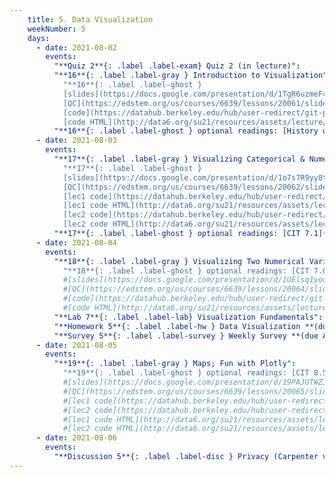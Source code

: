 ```yaml
---
    title: 5. Data Visualization
    weekNumber: 5
    days:
      - date: 2021-08-02
        events:
          "**Quiz 2**{: .label .label-exam} Quiz 2 (in lecture)":
          "**16**{: .label .label-gray } Introduction to Visualization":
            "**16**{: .label .label-ghost }
            [slides](https://docs.google.com/presentation/d/1TgR6uzmeF4SPY9enRIq_Ee8T3ozFLmJWQLF_2xQM4DY) •
            [QC](https://edstem.org/us/courses/6639/lessons/20061/slides/110882) •
            [code](https://datahub.berkeley.edu/hub/user-redirect/git-pull?repo=https%3A%2F%2Fgithub.com%2Fdata-6-berkeley%2Fsu21&urlpath=tree%2Fsu21%2Flecture%2Flec23%2Flec23.ipynb&branch=master) •
            [code HTML](http://data6.org/su21/resources/assets/lecture/lec23/lec23.html)"
          "**16**{: .label .label-ghost } optional readings: [History of Viz](https://www.youtube.com/watch?v=N00g9Q9stBo)":
      - date: 2021-08-03
        events:
          "**17**{: .label .label-gray } Visualizing Categorical & Numerical Variables":
            "**17**{: .label .label-ghost }
            [slides](https://docs.google.com/presentation/d/1o7s7R9yy8tvNmMbwAWZg17tooQzIAfZtSTuHAY_rLIs) •
            [QC](https://edstem.org/us/courses/6639/lessons/20062/slides/110884) •
            [lec1 code](https://datahub.berkeley.edu/hub/user-redirect/git-pull?repo=https%3A%2F%2Fgithub.com%2Fdata-6-berkeley%2Fsu21&urlpath=tree%2Fsu21%2Flecture%2Flec24%2Flec24.ipynb&branch=master) •
            [lec1 code HTML](http://data6.org/su21/resources/assets/lecture/lec24/lec24.html) •
            [lec2 code](https://datahub.berkeley.edu/hub/user-redirect/git-pull?repo=https%3A%2F%2Fgithub.com%2Fdata-6-berkeley%2Fsu21&urlpath=tree%2Fsu21%2Flecture%2Flec25%2Flec25.ipynb&branch=master) •
            [lec2 code HTML](http://data6.org/su21/resources/assets/lecture/lec25/lec25.html)"
          "**17**{: .label .label-ghost } optional readings: [CIT 7.1](https://inferentialthinking.com/chapters/07/1/Visualizing_Categorical_Distributions.html), [CIT 7.2](https://inferentialthinking.com/chapters/07/2/Visualizing_Numerical_Distributions.html)* (see Slide 2)":
      - date: 2021-08-04
        events:
          "**18**{: .label .label-gray } Visualizing Two Numerical Variables":
            "**18**{: .label .label-ghost } optional readings: [CIT 7.0](https://inferentialthinking.com/chapters/07/Visualization.html)"
            #[slides](https://docs.google.com/presentation/d/1UElsq1yooXmdf4FCIyw9bLeuV4QcR5GfL2oJgFBnKpQ) •
            #[QC](https://edstem.org/us/courses/6639/lessons/20064/slides/110888) •
            #[code](https://datahub.berkeley.edu/hub/user-redirect/git-pull?repo=https%3A%2F%2Fgithub.com%2Fdata-6-berkeley%2Fsu21&urlpath=tree%2Fsu21%2Flecture%2Flec26%2Flec26.ipynb&branch=master)" #•
            #[code HTML](http://data6.org/su21/resources/assets/lecture/lec26/lec26.html) •
          "**Lab 7**{: .label .label-lab} Visualization Fundamentals": # (https://datahub.berkeley.edu/hub/user-redirect/git-pull?repo=https%3A%2F%2Fgithub.com%2Fdata-6-berkeley%2Fsu21&urlpath=tree%2Fsu21%2Flab%2Flab07%2Flab07.ipynb&branch=master)
          "**Homework 5**{: .label .label-hw } Data Visualization **(due August 10th)**": # (https://datahub.berkeley.edu/hub/user-redirect/git-pull?repo=https%3A%2F%2Fgithub.com%2Fdata-6-berkeley%2Fsu21&urlpath=tree%2Fsu21%2Fhw%2Fhw05%2Fhw05.ipynb&branch=master)
          "**Survey 5**{: .label .label-survey } Weekly Survey **(due August 10th)**": # (https://docs.google.com/forms/d/e/1FAIpQLSdBdWnRA_o4yd580XZ7AlMY3UJCrUPEzV45Tgrpbnt7iTBmsg/viewform)
      - date: 2021-08-05
        events:
          "**19**{: .label .label-gray } Maps; Fun with Plotly":
            "**19**{: .label .label-ghost } optional readings: [CIT 8.5](https://inferentialthinking.com/chapters/08/5/Bike_Sharing_in_the_Bay_Area.html)"
            #[slides](https://docs.google.com/presentation/d/19PAJUTWZJcSmdGKsyr-ixG9Vdf6FEKzR4A06Whb6Xvo) •
            #[QC](https://edstem.org/us/courses/6639/lessons/20065/slides/110890) •
            #[lec1 code](https://datahub.berkeley.edu/hub/user-redirect/git-pull?repo=https%3A%2F%2Fgithub.com%2Fdata-6-berkeley%2Fsu21&urlpath=tree%2Fsu21%2Flecture%2Flec27%2Flec27.ipynb&branch=master) •
            #[lec2 code](https://datahub.berkeley.edu/hub/user-redirect/git-pull?repo=https%3A%2F%2Fgithub.com%2Fdata-6-berkeley%2Fsu21&urlpath=tree%2Fsu21%2Flecture%2Flec28%2Flec28.ipynb&branch=master)" #•
            #[lec1 code HTML](http://data6.org/su21/resources/assets/lecture/lec27/lec27.html) •
            #[lec2 code HTML](http://data6.org/su21/resources/assets/lecture/lec28/lec28.html) •
      - date: 2021-08-06
        events:
          "**Discussion 5**{: .label .label-disc } Privacy (Carpenter v. US)":
---
```

